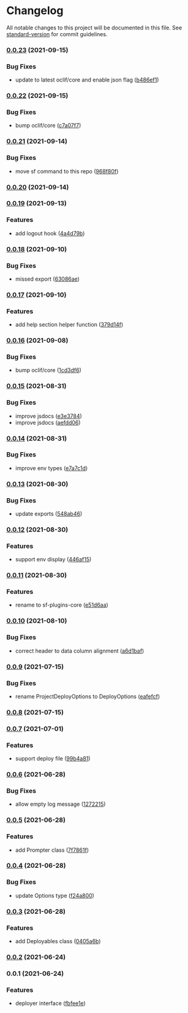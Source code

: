 # Changelog

All notable changes to this project will be documented in this file. See [standard-version](https://github.com/conventional-changelog/standard-version) for commit guidelines.

### [0.0.23](https://github.com/salesforcecli/sf-plugins-core/compare/v0.0.22...v0.0.23) (2021-09-15)


### Bug Fixes

* update to latest oclif/core and enable json flag ([b486ef1](https://github.com/salesforcecli/sf-plugins-core/commit/b486ef173b27ba465cc8fddf53e3a53d339f8734))

### [0.0.22](https://github.com/salesforcecli/sf-plugins-core/compare/v0.0.21...v0.0.22) (2021-09-15)


### Bug Fixes

* bump oclif/core ([c7a07f7](https://github.com/salesforcecli/sf-plugins-core/commit/c7a07f7671699197f3db93ec750e009eb9dfd56f))

### [0.0.21](https://github.com/salesforcecli/sf-plugins-core/compare/v0.0.20...v0.0.21) (2021-09-14)


### Bug Fixes

* move sf command to this repo ([968f80f](https://github.com/salesforcecli/sf-plugins-core/commit/968f80f0b8aecd0d47fe8d428c605117828f886f))

### [0.0.20](https://github.com/salesforcecli/sf-plugins-core/compare/v0.0.19...v0.0.20) (2021-09-14)

### [0.0.19](https://github.com/salesforcecli/sf-plugins-core/compare/v0.0.18...v0.0.19) (2021-09-13)


### Features

* add logout hook ([4a4d79b](https://github.com/salesforcecli/sf-plugins-core/commit/4a4d79bcd9f2017e70f75967bb0661ae3eb4aa4a))

### [0.0.18](https://github.com/salesforcecli/sf-plugins-core/compare/v0.0.17...v0.0.18) (2021-09-10)


### Bug Fixes

* missed export ([63086ae](https://github.com/salesforcecli/sf-plugins-core/commit/63086aee3dc26c6f674c0bad8054205ed3992597))

### [0.0.17](https://github.com/salesforcecli/sf-plugins-core/compare/v0.0.16...v0.0.17) (2021-09-10)


### Features

* add help section helper function ([379d14f](https://github.com/salesforcecli/sf-plugins-core/commit/379d14f45eedc46736f64bb5c37a7f906e235d4c))

### [0.0.16](https://github.com/salesforcecli/sf-plugins-core/compare/v0.0.15...v0.0.16) (2021-09-08)


### Bug Fixes

* bump oclif/core ([1cd3df6](https://github.com/salesforcecli/sf-plugins-core/commit/1cd3df66dde4d1e5386221e892aa01a7d504261c))

### [0.0.15](https://github.com/salesforcecli/sf-plugins-core/compare/v0.0.14...v0.0.15) (2021-08-31)


### Bug Fixes

* improve jsdocs ([e3e3784](https://github.com/salesforcecli/sf-plugins-core/commit/e3e3784954fc2d6b06f96459c824cf77795a9de9))
* improve jsdocs ([aefdd06](https://github.com/salesforcecli/sf-plugins-core/commit/aefdd06b164d413b3f3c4d51b36dea475efcc3ef))

### [0.0.14](https://github.com/salesforcecli/sf-plugins-core/compare/v0.0.13...v0.0.14) (2021-08-31)


### Bug Fixes

* improve env types ([e7a7c1d](https://github.com/salesforcecli/sf-plugins-core/commit/e7a7c1df001d02b60c31bcbe5abe4ab31d5faf8d))

### [0.0.13](https://github.com/salesforcecli/sf-plugins-core/compare/v0.0.12...v0.0.13) (2021-08-30)


### Bug Fixes

* update exports ([548ab46](https://github.com/salesforcecli/sf-plugins-core/commit/548ab4646bd1e2d79dbda0609551e6f805b69d09))

### [0.0.12](https://github.com/salesforcecli/sf-plugins-core/compare/v0.0.11...v0.0.12) (2021-08-30)


### Features

* support env display ([446af15](https://github.com/salesforcecli/sf-plugins-core/commit/446af15385ed57e7d5ebd40c4a4964b2bf326e16))

### [0.0.11](https://github.com/salesforcecli/sf-plugins-core/compare/v0.0.10...v0.0.11) (2021-08-30)


### Features

* rename to sf-plugins-core ([e51d6aa](https://github.com/salesforcecli/sf-plugins-core/commit/e51d6aa6879c085ae9efac990d6d406a79615088))

### [0.0.10](https://github.com/salesforcecli/sf-plugins-core/compare/v0.0.9...v0.0.10) (2021-08-10)

### Bug Fixes

- correct header to data column alignment ([a6d1baf](https://github.com/salesforcecli/sf-plugins-core/commit/a6d1bafd098443dcb4381f03fd7283594d263c8d))

### [0.0.9](https://github.com/salesforcecli/sf-plugins-core/compare/v0.0.8...v0.0.9) (2021-07-15)

### Bug Fixes

- rename ProjectDeployOptions to DeployOptions ([eafefcf](https://github.com/salesforcecli/sf-plugins-core/commit/eafefcfb55f73e96e2b0b08bb3129b6aa0fb6571))

### [0.0.8](https://github.com/salesforcecli/sf-plugins-core/compare/v0.0.7...v0.0.8) (2021-07-15)

### [0.0.7](https://github.com/salesforcecli/plugin-project-utils/compare/v0.0.6...v0.0.7) (2021-07-01)

### Features

- support deploy file ([99b4a81](https://github.com/salesforcecli/plugin-project-utils/commit/99b4a81b1a844714233a30679ae267c6866ba4a2))

### [0.0.6](https://github.com/salesforcecli/plugin-project-utils/compare/v0.0.5...v0.0.6) (2021-06-28)

### Bug Fixes

- allow empty log message ([1272215](https://github.com/salesforcecli/plugin-project-utils/commit/1272215b62a35e89072df2f02c1bab6c2999e056))

### [0.0.5](https://github.com/salesforcecli/plugin-project-utils/compare/v0.0.4...v0.0.5) (2021-06-28)

### Features

- add Prompter class ([7f7861f](https://github.com/salesforcecli/plugin-project-utils/commit/7f7861f68dc74d815a1bf2d668edd719496524ff))

### [0.0.4](https://github.com/salesforcecli/plugin-project-utils/compare/v0.0.3...v0.0.4) (2021-06-28)

### Bug Fixes

- update Options type ([f24a800](https://github.com/salesforcecli/plugin-project-utils/commit/f24a800409e026605f08717cd572e89afcdf35d0))

### [0.0.3](https://github.com/salesforcecli/plugin-project-utils/compare/v0.0.2...v0.0.3) (2021-06-28)

### Features

- add Deployables class ([0405a6b](https://github.com/salesforcecli/plugin-project-utils/commit/0405a6bdc78cf44237e1bd51efb2199c275678ca))

### [0.0.2](https://github.com/salesforcecli/plugin-project-utils/compare/v0.0.1...v0.0.2) (2021-06-24)

### 0.0.1 (2021-06-24)

### Features

- deployer interface ([fbfee1e](https://github.com/salesforcecli/plugin-project-utils/commit/fbfee1eb223c67ead31dfd6da65ed6d55c83015d))
